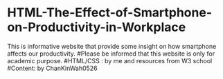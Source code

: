 # HTML-The-Effect-of-Smartphone-on-Productivity-in-Workplace
This is informative website that provide some insight on how smartphone affects our productivity.
#Please be informed that this website is only for academic purpose.
#HTML/CSS : by me and resources from W3 school
#Content: by ChanKinWah0526
